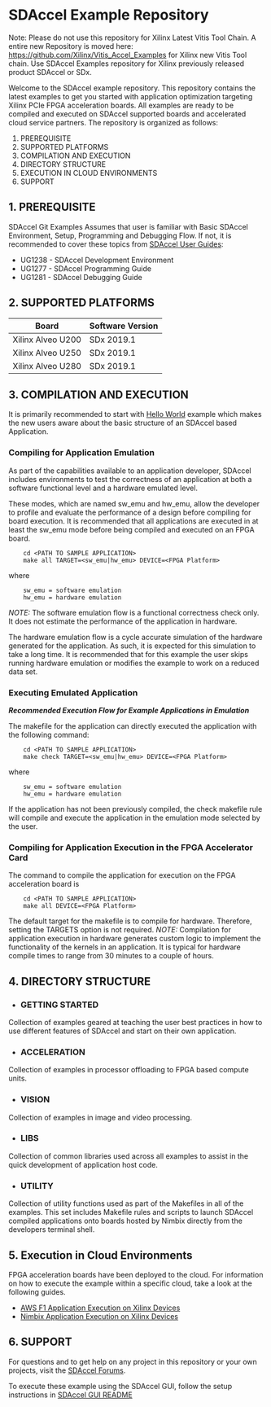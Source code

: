 SDAccel Example Repository
===========================

Note: Please do not use this repository for Xilinx Latest Vitis Tool Chain. A entire new Repository is moved here: https://github.com/Xilinx/Vitis_Accel_Examples for Xilinx new Vitis Tool chain. Use SDAccel Examples repository for Xilinx previously released product SDAccel or SDx.

Welcome to the SDAccel example repository. This repository contains the latest examples to get you started with application optimization targeting Xilinx PCIe FPGA acceleration boards. All examples are ready to be compiled and executed on SDAccel supported boards and accelerated cloud service partners. The repository is organized as follows:

1. PREREQUISITE
2. SUPPORTED PLATFORMS
3. COMPILATION AND EXECUTION
4. DIRECTORY STRUCTURE
5. EXECUTION IN CLOUD ENVIRONMENTS
6. SUPPORT


## 1. PREREQUISITE

SDAccel Git Examples Assumes that user is familiar with Basic SDAccel Environment, Setup, Programming and Debugging Flow. If not, it is recommended to cover these topics from [SDAccel User Guides][]:
 - UG1238 - SDAccel Development Environment
 - UG1277 - SDAccel Programming Guide
 - UG1281 - SDAccel Debugging Guide

## 2. SUPPORTED PLATFORMS

Board | Software Version
------|-----------------
Xilinx Alveo U200|SDx 2019.1
Xilinx Alveo U250|SDx 2019.1
Xilinx Alveo U280|SDx 2019.1

## 3. COMPILATION AND EXECUTION

It is primarily recommended to start with [Hello World][] example which makes the new users aware about the basic structure of an SDAccel based Application.

### Compiling for Application Emulation
As part of the capabilities available to an application developer, SDAccel includes environments to test the correctness of an application at both a software functional level and a hardware emulated level.

These modes, which are named sw_emu and hw_emu, allow the developer to profile and evaluate the performance of a design before compiling for board execution.
It is recommended that all applications are executed in at least the sw_emu mode before being compiled and executed on an FPGA board.

```
    cd <PATH TO SAMPLE APPLICATION>
    make all TARGET=<sw_emu|hw_emu> DEVICE=<FPGA Platform>
```
where
```
	sw_emu = software emulation
	hw_emu = hardware emulation
```

*NOTE:* The software emulation flow is a functional correctness check only. It does not estimate the performance of the application in hardware.

The hardware emulation flow is a cycle accurate simulation of the hardware generated for the application. As such, it is expected for this simulation to take a long time.
It is recommended that for this example the user skips running hardware emulation or modifies the example to work on a reduced data set.

### Executing Emulated Application 
***Recommended Execution Flow for Example Applications in Emulation*** 

The makefile for the application can directly executed the application with the following command:
```
    cd <PATH TO SAMPLE APPLICATION>
    make check TARGET=<sw_emu|hw_emu> DEVICE=<FPGA Platform>

```
where
```
	sw_emu = software emulation
	hw_emu = hardware emulation
```
If the application has not been previously compiled, the check makefile rule will compile and execute the application in the emulation mode selected by the user.

### Compiling for Application Execution in the FPGA Accelerator Card
The command to compile the application for execution on the FPGA acceleration board is
```
    cd <PATH TO SAMPLE APPLICATION>
    make all DEVICE=<FPGA Platform>
```
The default target for the makefile is to compile for hardware. Therefore, setting the TARGETS option is not required.
*NOTE:* Compilation for application execution in hardware generates custom logic to implement the functionality of the kernels in an application.
It is typical for hardware compile times to range from 30 minutes to a couple of hours.

## 4. DIRECTORY STRUCTURE

- ### GETTING STARTED
Collection of examples geared at teaching the user best practices in how to use different features of SDAccel and start on their own application.

- ### ACCELERATION
Collection of examples in processor offloading to FPGA based compute units.

- ### VISION
Collection of examples in image and video processing. 

- ### LIBS
Collection of common libraries used across all examples to assist in the quick development of application host code. 

- ### UTILITY
Collection of utility functions used as part of the Makefiles in all of the examples. This set includes Makefile rules and scripts to launch SDAccel compiled applications onto boards hosted by Nimbix directly from the developers terminal shell.

## 5. Execution in Cloud Environments

FPGA acceleration boards have been deployed to the cloud. For information on how to execute the example within a specific cloud, take a look at the following guides.
* [AWS F1 Application Execution on Xilinx Devices]
* [Nimbix Application Execution on Xilinx Devices] 

## 6. SUPPORT

For questions and to get help on any project in this repository or your own projects, visit the [SDAccel Forums][].

To execute these example using the SDAccel GUI, follow the setup instructions in [SDAccel GUI README][]



[AWS F1 Application Execution on Xilinx Devices]: https://github.com/aws/aws-fpga/blob/master/SDAccel/README.md
[Nimbix Application Execution on Xilinx Devices]: ./utility/nimbix/README.md
[Hello World]: getting_started/hello_world/
[SDAccel User Guides]: http://www.xilinx.com/support/documentation-navigation/development-tools/software-development/sdaccel.html?resultsTablePreSelect=documenttype:SeeAll#documentation
[SDAccel Forums]: https://forums.xilinx.com/t5/SDAccel/bd-p/SDx
[SDaccel GUI README]: ./GUIREADME.md

